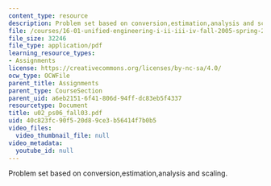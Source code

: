 ```yaml
---
content_type: resource
description: Problem set based on conversion,estimation,analysis and scaling.
file: /courses/16-01-unified-engineering-i-ii-iii-iv-fall-2005-spring-2006/40c823fc90f520d89ce3b56414f7b0b5_u02_ps06_fall03.pdf
file_size: 32246
file_type: application/pdf
learning_resource_types:
- Assignments
license: https://creativecommons.org/licenses/by-nc-sa/4.0/
ocw_type: OCWFile
parent_title: Assignments
parent_type: CourseSection
parent_uid: a6eb2151-6f41-806d-94ff-dc83eb5f4337
resourcetype: Document
title: u02_ps06_fall03.pdf
uid: 40c823fc-90f5-20d8-9ce3-b56414f7b0b5
video_files:
  video_thumbnail_file: null
video_metadata:
  youtube_id: null
---
```

Problem set based on conversion,estimation,analysis and scaling.